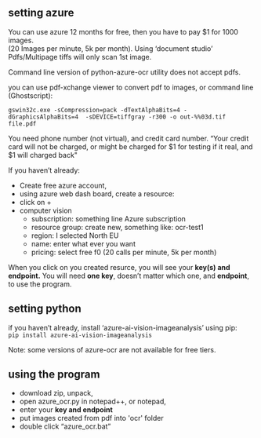 ## setting azure

You can use azure 12 months for free, then you have to pay $1 for 1000
images.  
(20 Images per minute, 5k per month). Using ‘document studio’
Pdfs/Multipage tiffs will only scan 1st image.

Command line version of python-azure-ocr utility does not accept pdfs.

you can use pdf-xchange viewer to convert pdf to images, or command line
(Ghostscript):

`gswin32c.exe -sCompression=pack -dTextAlphaBits=4 -dGraphicsAlphaBits=4  -sDEVICE=tiffgray -r300 -o out-%%03d.tif file.pdf `


You need phone number (not virtual), and credit card number. “Your
credit card will not be charged, or might be charged for $1 for testing
if it real, and $1 will charged back"

If you haven’t already:  
- Create free azure account,  
- using azure web dash board, create a resource:  
- click on +  
- computer vision  
  - subscription: something line Azure subscription  
  - resource group: create new, something like: ocr-test1  
  - region: I selected North EU  
  - name: enter what ever you want  
  - pricing: select free f0 (20 calls per minute, 5k per month)

When you click on you created resurce, you will see your **key(s) and
endpoint.**
You will need **one key**, doesn’t matter which one, and **endpoint**, to use the program.

## setting python

if you haven’t already, install ‘azure-ai-vision-imageanalysis’ using
pip:  
`pip install azure-ai-vision-imageanalysis`

Note: some versions of azure-ocr are not available for free tiers.

## using the program

- download zip, unpack,  
- open azure_ocr.py in notepad++, or notepad,  
- enter your **key and endpoint**  
- put images created from pdf into 'ocr' folder  
- double click “azure_ocr.bat”
